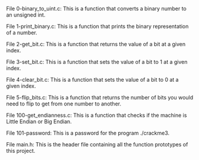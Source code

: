File 0-binary_to_uint.c: This is a function that converts a binary number to an unsigned int.

File 1-print_binary.c: This is a function that prints the binary representation of a number.

File 2-get_bit.c: This is a function that returns the value of a bit at a given index.

File 3-set_bit.c: This is a function that sets the value of a bit to 1 at a given index.

File 4-clear_bit.c: This is a function that sets the value of a bit to 0 at a given index.

File 5-flip_bits.c: This is a function that returns the number of bits you would need to flip to get from one number to another.

File 100-get_endianness.c: This is a function that checks if the machine is Little Endian or Big Endian.

File 101-password: This is a password for the program ./crackme3.

File main.h: This is the header file containing all the function prototypes of this project.
